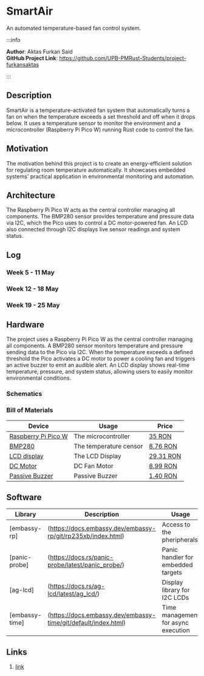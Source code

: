 # SmartAir
An automated temperature-based fan control system.

:::info 

**Author**: Aktas Furkan Said\
**GitHub Project Link**: https://github.com/UPB-PMRust-Students/project-furkansaktas

:::

## Description

SmartAir is a temperature-activated fan system that automatically turns a fan on when the temperature exceeds a set threshold and off when it drops below. It uses a temperature sensor to monitor the environment and a microcontroller (Raspberry Pi Pico W) running Rust code to control the fan.

## Motivation

The motivation behind this project is to create an energy-efficient solution for regulating room temperature automatically. It showcases embedded systems' practical application in environmental monitoring and automation.

## Architecture 

The Raspberry Pi Pico W acts as the central controller managing all components. The BMP280 sensor provides temperature and pressure data via I2C, which the Pico uses to control a DC motor-powered fan. An LCD also connected through I2C displays live sensor readings and system status.

## Log


### Week 5 - 11 May

### Week 12 - 18 May

### Week 19 - 25 May

## Hardware

The project uses a Raspberry Pi Pico W as the central controller managing all components. A BMP280 sensor monitors temperature and pressure sending data to the Pico via I2C. When the temperature exceeds a defined threshold the Pico activates a DC motor to power a cooling fan and triggers an active buzzer to emit an audible alert. An LCD display shows real-time temperature, pressure, and system status, allowing users to easily monitor environmental conditions.

### Schematics


### Bill of Materials

| Device | Usage | Price |
|--------|--------|-------|
| [Raspberry Pi Pico W](https://www.raspberrypi.com/documentation/microcontrollers/raspberry-pi-pico.html) | The microcontroller | [35 RON](https://www.optimusdigital.ro/en/raspberry-pi-boards/12394-raspberry-pi-pico-w.html) |
| [BMP280](https://www.bosch-sensortec.com/products/environmental-sensors/pressure-sensors/bmp280/) | The temperature censor | [8.76 RON](https://sigmanortec.ro/modul-presiune-temperatura-si-umiditate-bmp280-5v) |
| [LCD display](https://spie.org/samples/TT100.pdf) | The LCD Display | [29.31 RON](https://www.robofun.ro/modul-lcd-5v-20x2-afisaj-albastru-si-fundal-luminat.html?gQT=1) |
| [DC Motor](https://web.uettaxila.edu.pk/CMS/SP2013/ectEMbs/notes/DC%20Motors.pdf) | DC Fan Motor | [8.99 RON](https://www.optimusdigital.ro/en/others/2355-motor-in-miniatura-n20-10170-10000-rpm-la-3-v.html?search_query=dc+motor&results=1034) |
| [Passive Buzzer](https://www.handsontec.com/dataspecs/module/passive%20buzzer.pdf) | Passive Buzzer | [1.40 RON](https://www.optimusdigital.ro/en/buzzers/634-5v-passive-buzzer.html) |




## Software

| Library | Description | Usage |
|---------|-------------|-------|
|[embassy-rp]|(https://docs.embassy.dev/embassy-rp/git/rp235xb/index.html) | Access to the pheripherals | Accessing and interacting with peripherals
|[panic-probe]|(https://docs.rs/panic-probe/latest/panic_probe/) | Panic handler for embedded targets | Logs panic messages via USB to assist in debugging during development
|[ag-lcd]| (https://docs.rs/ag-lcd/latest/ag_lcd/) | Display library for I2C LCDs | Used to control and write output to the I2C-connected LCD display
|[embassy-time]|(https://docs.embassy.dev/embassy-time/git/default/index.html) | Time management for async execution | Enables delays, timeouts, and interval scheduling

## Links

1. [link](https://www.youtube.com/watch?v=8kfROSQYDWI)
